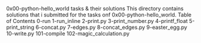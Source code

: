 0x00-python-hello_world tasks & their solutions This directory contains solutions that i submitted 
for the tasks onf 0x00-python-hello_world.
 Table of Contents
0-run 
1-run_inline 
2-print.py 
3-print_number.py
4-printf_float
5-print_string
6-concat.py
7-edges.py
8-concat_edges.py 
9-easter_egg.py
10-write.py
101-compile
102-magic_calculation.py

